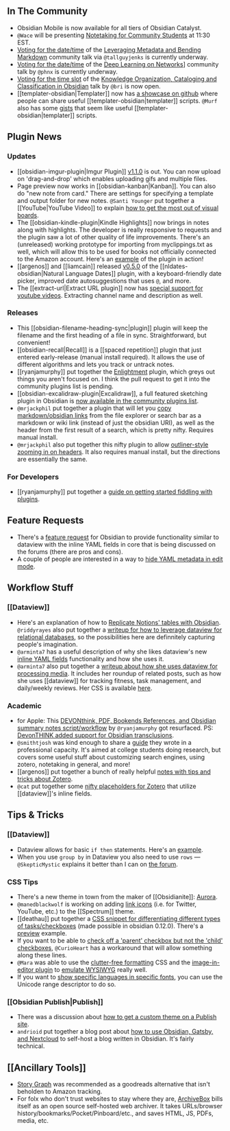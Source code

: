 ## In The Community
* Obsidian Mobile is now available for all tiers of Obsidian Catalyst. 
* `@Wace` will be presenting [Notetaking for Community Students](https://forum.obsidian.md/t/notetaking-for-university-students-community-talk-by-wace/17007) at 11:30 EST. 
* [Voting for the date/time](https://forum.obsidian.md/t/leveraging-metadata-and-bending-markdown-community-talk-by-tallguyjenks/17070) of the [Leveraging Metadata and Bending Markdown](https://forum.obsidian.md/t/leveraging-metadata-and-bending-markdown-community-talk-by-tallguyjenks/17070) community talk via `@tallguyjenks` is currently underway. 
* [Voting for the date/time](https://www.when2meet.com/?11752321-UHqgS) of the [Deep Learning on Networks](https://forum.obsidian.md/t/deep-learning-on-networks-community-talk-by-phnx/17235)]  community talk by `@phnx` is currently underway. 
*  [Voting for the time slot](https://www.when2meet.com/?11790436-pKi9l) of the [Knowledge Organization, Cataloging and Classification in Obsidian](https://forum.obsidian.md/t/knowledge-organization-cataloging-and-classification-in-obsidian-community-talk-by-brimwats/17442) talk by `@bri` is now open. 
* [[templater-obsidian|Templater]] now has [a showcase on github](https://github.com/SilentVoid13/Templater/discussions/categories/templates-showcase) where people can share useful [[templater-obsidian|templater]] scripts. `@Murf` also has some [gists](https://gist.github.com/GitMurf) that seem like useful [[templater-obsidian|templater]] scripts. 

## Plugin News
### Updates
* [[obsidian-imgur-plugin|Imgur Plugin]] [v1.1.0](https://github.com/gavvvr/obsidian-imgur-plugin/releases/tag/1.1.0 "https://github.com/gavvvr/obsidian-imgur-plugin/releases/tag/1.1.0") is out. You can now upload on 'drag-and-drop' which enables uploading gifs and multiple files. 
* Page preview now works in [[obsidian-kanban|Kanban]]. You can also do "new note from card." There are settings for specifying a template and output folder for new notes. `@Santi Younger` put together a [[YouTube|YouTube Video]] to explain [how to get the most out of visual boards](https://www.youtube.com/watch?v=vRZXT4ynKxE&lc=UgxqaLTyYyb27cjTwkZ4AaABAg). 
* The [[obsidian-kindle-plugin|Kindle Highlights]] now brings in notes along with highlights. The developer is really responsive to requests and the plugin saw a lot of other quality of life improvements. There's an (unreleased) working prototype for importing from myclippings.txt as well, which will allow this to be used for books not officially connected to the Amazon account. Here's an [example](https://discord.com/channels/686053708261228577/744933215063638183/836759090762874900) of the plugin in action! 
* [[argenos]] and [[liamcain]] released [v0.5.0](https://discord.com/channels/686053708261228577/707816848615407697/836333522921717793) of the [[nldates-obsidian|Natural Language Dates]] plugin, with a keyboard-friendly date picker, improved date autosuggestions that uses `@`, and more. 
* The [[extract-url|Extract URL plugin]] now has [special support for youtube videos](https://forum.obsidian.md/t/extract-url-plugin-0-8-extended-youtube-support/17131). Extracting channel name and description as well. 

### Releases
* This [[obsidian-filename-heading-sync|plugin]] plugin will keep the filename and the first heading of a file in sync. Straightforward, but convenient! 
* [[obsidian-recall|Recall]] is a [[spaced repetition]] plugin that just entered early-release (manual install required). It allows the use of different algorithms and lets you track or untrack notes. 
* [[ryanjamurphy]] put together the [Enlightment](https://github.com/ryanjamurphy/enlightenment-obsidian) plugin, which greys out things you aren't focused on. I think the pull request to get it into the community plugins list is pending. 
* [[obsidian-excalidraw-plugin|Excalidraw]], a full featured sketching plugin in Obsidian is [now available in the community plugins list](https://forum.obsidian.md/t/excalidraw-full-featured-sketching-plugin-in-obsidian/17367). 
* `@mrjackphil` put together a plugin that will let you [copy markdown/obsidian links](https://github.com/mrjackphil/obsidian-copy-search-link) from the file explorer or search bar as a markdown or wiki link (instead of just the obsidian URI), as well as the header from the first result of a search, which is pretty nifty. Requires manual install. 
* `@mrjackphil` also put together this nifty plugin to allow [outliner-style zooming in on headers](https://github.com/mrjackphil/obsidian-zoom-in-headers). It also requires manual install, but the directions are essentially the same. 

### For Developers
* [[ryanjamurphy]] put together a [guide on getting started fiddling with plugins](https://forum.obsidian.md/t/plugins-mini-faq/7737/26?u=ryanjamurphy). 

## Feature Requests
* There's a  [feature request](https://forum.obsidian.md/t/inline-intext-yaml-fields/17092) for Obsidian to provide functionality similar to dataview with the inline YAML fields in core that is being discussed on the forums (there are pros and cons). 
* A couple of people are interested in a way to [hide YAML metadata in edit mode](https://forum.obsidian.md/t/hiding-yaml-in-edit-mode/17394). 

## Workflow Stuff
### [[Dataview]] 
* Here's an explanation of how to [Replicate Notions' tables with Obsidian](https://input.sh/replicating-notions-tables-with-obsidian-plugins/). `@riddyrayes` also put together a [writeup for how to leverage dataview for relational databases](https://forum.obsidian.md/t/toying-with-relational-databases-using-dataview/17433?u=riddyrayes), so the possibilities here are definnitely capturing people's imagination. 
* `@arminta7` has a useful description of why she likes dataview's new [inline YAML fields](http://discordapp.com/channels/686053708261228577/707816848615407697/835396767066488842) functionality and how she uses it. 
* `@arminta7` also put together a [writeup about how she uses dataview for processing media](https://forum.obsidian.md/t/dataview-for-reviewing-and-processing-media/17136). It includes her roundup of related posts, such as how she uses [[dataview]] for tracking fitness, task management, and daily/weekly reviews. Her CSS is available [here](https://forum.obsidian.md/t/my-theme-and-custom-css-clean-and-notion-like/17140). 

### Academic
* for Apple: This [DEVONthink, PDF, Bookends References, and Obsidian summary notes script/workflow](https://axle.design/connect-devonthink-pdfs-bookends-references-and-obsidian-summary-notes-with-this-script) by `@ryanjamurphy` got resurfaced. PS: [DevonTHINK added support for Obsidian transclusions](http://discordapp.com/channels/686053708261228577/694233507500916796/837610035902283787). 
* `@smithtjosh` was kind enough to share a [guide](https://docs.google.com/document/d/1Ti90jJG2b9cnKbOoGZyT6ve5P_iyhva6lLRrlL9sCek/edit#heading=h.jcidduny8pla) they wrote in a professional capacity. It's aimed at college students doing research, but covers some useful stuff about customizing search engines, using zotero, notetaking in general, and more! 
* [[argenos]] put together a bunch of really helpful [notes with tips and tricks about Zotero](https://publish.obsidian.md/argenos/). 
* `@cat` put together some [nifty placeholders for Zotero](https://discord.com/channels/686053708261228577/722584061087842365/836340716485476373) that utilize [[dataview]]'s inline fields.

## Tips & Tricks
### [[Dataview]]
* Dataview allows for basic `if then` statements. Here's an [example](https://discord.com/channels/686053708261228577/694233507500916796/835867022780530758).
* When you use `group by` in Dataview you also need to use `rows` — `@SkepticMystic` explains it better than I can on [the forum](https://forum.obsidian.md/t/dataview-plugin-snippet-showcase/13673/93). 
### CSS Tips
* There's a new theme in town from the maker of [[Obsidianite]]: [Aurora](https://github.com/auroral-ui/aurora-obsidian-md). 
* `@manedblackwolf` is working on adding [link icons](https://discord.com/channels/686053708261228577/702656734631821413/835824144414539787) (i.e. for Twitter, YouTube, etc.) to the [[Spectrum]] theme. 
* [[deathau]] put together a [CSS snippet for differentiating different types of tasks/checkboxes](https://github.com/deathau/obsidian-snippets/blob/main/checkbox.css) (made possible in obsidian 0.12.0). There's a [preview](https://discord.com/channels/686053708261228577/702656734631821413/836099935874056193) example. 
* If you want to be able to [check off a 'parent' checkbox but not the 'child' checkboxes](https://www.reddit.com/r/ObsidianMD/comments/mqndbf/is_there_a_way_to_have_a_note_after_a_checked/gup4eiq/), `@CurioHeart` has a workaround that will allow something along these lines. 
* `@Mara` was able to use the [clutter-free formatting](https://github.com/deathau/obsidian-snippets/blob/main/clutter-free-formatting.css) CSS and the [image-in-editor plugin](https://github.com/ozntel/oz-image-in-editor-obsidian) to [emulate WYSIWYG](https://discord.com/channels/686053708261228577/702656734631821413/836505456024354826) really well.  
* If you want to [show specific languages in specific fonts](http://discordapp.com/channels/686053708261228577/702656734631821413/837628984580767764), you can use the Unicode range descriptor to do so. 
### [[Obsidian Publish|Publish]]
* There was a discussion about [how to get a custom theme on a Publish site](https://discord.com/channels/686053708261228577/768134314864017429/835576825253986385).
* `andrioid` put together a blog post about [how to use Obsidian, Gatsby, and Nextcloud](https://andri.dk/blog/2021/blogging-with-obsidian-gatsby-and-nextcloud) to self-host a blog written in Obsidian. It's fairly technical. 

## [[Ancillary Tools]]
* [Story Graph](https://app.thestorygraph.com/) was recommended as a goodreads alternative that isn't beholden to Amazon tracking. 
* For folx who don't trust websites to stay where they are, [ArchiveBox](https://archivebox.io/) bills itself as an open source self-hosted web archiver. It takes URLs/browser history/bookmarks/Pocket/Pinboard/etc., and saves HTML, JS, PDFs, media, etc. 